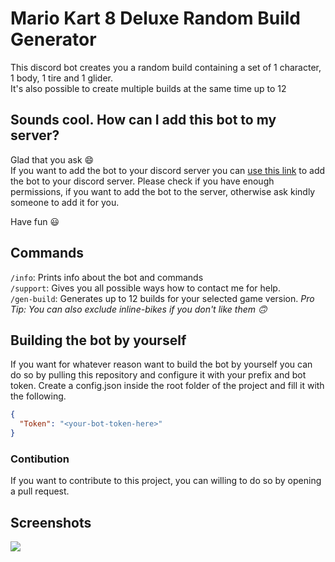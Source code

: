 # Mario Kart 8 Deluxe Random Build Generator

This discord bot creates you a random build containing a set of 1 character, 1 body, 1 tire and 1 glider.  
It's also possible to create multiple builds at the same time up to 12

## Sounds cool. How can I add this bot to my server?
Glad that you ask 😄  
If you want to add the bot to your discord server you can [use this link](https://discord.com/api/oauth2/authorize?client_id=836318982080167946&permissions=19456&scope=bot%20applications.commands) to add the bot to your discord server. Please check if you have enough permissions, if you want to add the bot to the server, otherwise ask kindly someone to add it for you.  

Have fun 😃
## Commands
`/info`: Prints info about the bot and commands  
`/support`: Gives you all possible ways how to contact me for help.  
`/gen-build`: Generates up to 12 builds for your selected game version. *Pro Tip: You can also exclude inline-bikes if you don't like them 🙃*

## Building the bot by yourself
If you want for whatever reason want to build the bot by yourself you can do so by pulling this repository and configure it with your prefix and bot token.
Create a config.json inside the root folder of the project and fill it with the following.
```JSON
{
  "Token": "<your-bot-token-here>"
}
```

### Contibution
If you want to contribute to this project, you can willing to do so by opening a pull request.
## Screenshots
![](https://gud.founntain.dev/f/apJ0yJl2kC.png)

